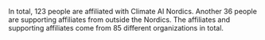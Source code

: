 In total, 123 people are affiliated with Climate AI Nordics. Another 36 people are supporting affiliates from outside the Nordics. The affiliates and supporting affiliates come from 85 different organizations in total.
